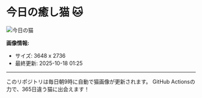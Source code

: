 # 今日の癒し猫 🐱

![今日の猫](https://cdn2.thecatapi.com/images/9tc.jpg)

**画像情報:**
- サイズ: 3648 x 2736
- 最終更新: 2025-10-18 01:25

---

このリポジトリは毎日朝9時に自動で猫画像が更新されます。
GitHub Actionsの力で、365日違う猫に出会えます！
